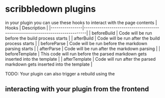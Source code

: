 # scribbledown plugins


in your plugin you can use these hooks to interact with the page contents
| Hooks          | Description                                                                   |
|----------------|-------------------------------------------------------------------------------|
| beforeBuild    | Code will be run before the build process starts                              |
| afterBuild     | Code will be run after the build process starts                               |
| beforeParse    | Code will be run before the markdown parsing starts                           |
| afterParse     | Code will be run after the markdown parsing                                   |
| beforeTemplate | This code will run before the parsed markdown gets inserted into the template |
| afterTemplate  | Code will run after the parsed markdown gets inserted into the template       |



TODO: Your plugin can also trigger a rebuild using the 


## interacting with your plugin from the frontend


